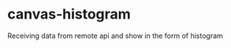 canvas-histogram
================

Receiving data from remote api and show in the form of histogram
